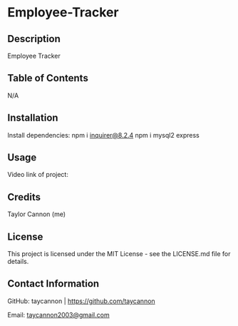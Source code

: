 # Employee-Tracker

## Description
Employee Tracker

## Table of Contents
N/A

## Installation
Install dependencies: npm i inquirer@8.2.4
npm i mysql2
express

## Usage

Video link of project: 
## Credits
Taylor Cannon (me)

## License
This project is licensed under the MIT License - see the LICENSE.md file for details.

## Contact Information
GitHub: taycannon | https://github.com/taycannon

Email: taycannon2003@gmail.com
